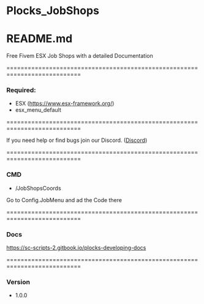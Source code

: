 # Plocks_JobShops
# README.md

Free Fivem ESX Job Shops with a detailed Documentation

===========================================================================

### Required:

- ESX (https://www.esx-framework.org/)
- esx_menu_default
  
===========================================================================

If you need help or find bugs join our Discord. ([Discord](https://discord.gg/NZTdgUX5Gt))

===========================================================================

### CMD

- /JobShopsCoords
  
Go to Config.JobMenu and ad the Code there
  
===========================================================================

### Docs

https://sc-scripts-2.gitbook.io/plocks-developing-docs

===========================================================================

### Version

* 1.0.0
